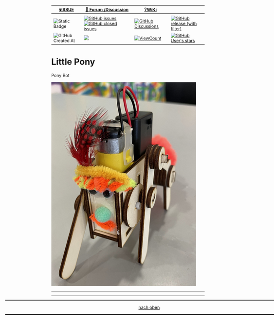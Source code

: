 <a name="oben"></a>

<div align="center">

|[:skull:ISSUE](https://github.com/frankyhub/Egone/issues?q=is%3Aissue)|[:speech_balloon: Forum /Discussion](https://github.com/frankyhub/Egone/discussions)|[:grey_question:WiKi](https://github.com/frankyhub/Egone/wiki)||
|--|--|--|--|
| | | | |
|![Static Badge](https://img.shields.io/badge/RepoNr.:-%2052-blue)|<a href="https://github.com/frankyhub/Egone/issues">![GitHub issues](https://img.shields.io/github/issues/frankyhub/Egone)![GitHub closed issues](https://img.shields.io/github/issues-closed/frankyhub/Egone)|<a href="https://github.com/frankyhub/Egone/discussions">![GitHub Discussions](https://img.shields.io/github/discussions/frankyhub/Egone)|<a href="https://github.com/frankyhub/Egone/releases">![GitHub release (with filter)](https://img.shields.io/github/v/release/frankyhub/Egone)|
|![GitHub Created At](https://img.shields.io/github/created-at/frankyhub/Egone)| <a href="https://github.com/frankyhub/Egone/pulse" alt="Activity"><img src="https://img.shields.io/github/commit-activity/m/badges/shields" />| <a href="https://github.com/frankyhub/Egone/graphs/traffic"><img alt="ViewCount" src="https://views.whatilearened.today/views/github/frankyhub/github-clone-count-badge.svg">  |<a href="https://github.com/frankyhub?tab=stars"> ![GitHub User's stars](https://img.shields.io/github/stars/frankyhub)|
</div>



# Little Pony
Pony Bot

![Little_Pony](/pic/IMG_9603.png)


---

<div style="position:absolute; left:2cm; ">   
<ol class="breadcrumb" style="border-top: 2px solid black;border-bottom:2px solid black; height: 45px; width: 900px;"> <p align="center"><a href="#oben">nach oben</a></p></ol>
</div>  

---
